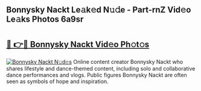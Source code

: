 ## Bonnysky Nackt Le𝚊k𝚎d N𝚞𝚍e - Part-rnZ Vid𝚎o Le𝚊ks Photos 6a9sr

# <h2><a href="http://fb00dc.evod.top/?m=Bonnysky+Nackt">🔗 👉🔴 Bonnysky Nackt Vid𝚎o Ph𝚘t𝚘s</a></h2>

[![Bonnysky Nackt N𝚞d𝚎s](https://i.imgur.com/8V9OHl7.gif)](http://fb00dc.evod.top/?m=Bonnysky+Nackt)
Online content creator Bonnysky Nackt who shares lifestyle and dance-themed content, including solo and collaborative dance performances and vlogs. Public figures Bonnysky Nackt are often seen as symbols of hope and inspiration. 

